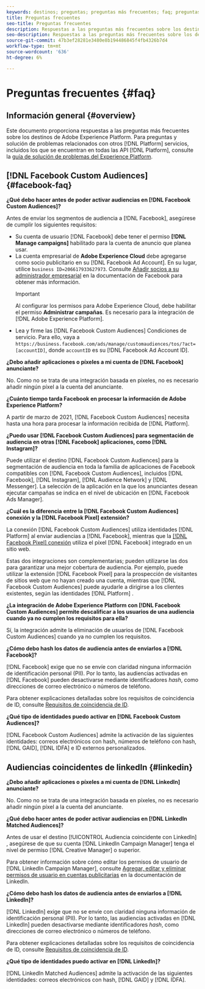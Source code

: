 ```yaml
---
keywords: destinos; preguntas; preguntas más frecuentes; faq; preguntas más frecuentes sobre destinos
title: Preguntas frecuentes
seo-title: Preguntas frecuentes
description: Respuestas a las preguntas más frecuentes sobre los destinos de Adobe Experience Platform
seo-description: Respuestas a las preguntas más frecuentes sobre los destinos de Adobe Experience Platform
source-git-commit: 47b3ef28281e3480e8b194486845f4fb4326b7d4
workflow-type: tm+mt
source-wordcount: '636'
ht-degree: 6%

---
```



# Preguntas frecuentes {#faq}

## Información general {#overview}

Este documento proporciona respuestas a las preguntas más frecuentes sobre los destinos de Adobe Experience Platform. Para preguntas y solución de problemas relacionados con otros [!DNL Platform] servicios, incluidos los que se encuentran en todas las API [!DNL Platform], consulte la [guía de solución de problemas del Experience Platform](../landing/troubleshooting.md).

## [!DNL Facebook Custom Audiences] {#facebook-faq}

**¿Qué debo hacer antes de poder activar audiencias en  [!DNL Facebook Custom Audiences]?**

Antes de enviar los segmentos de audiencia a [!DNL Facebook], asegúrese de cumplir los siguientes requisitos:

* Su cuenta de usuario [!DNL Facebook] debe tener el permiso **[!DNL Manage campaigns]** habilitado para la cuenta de anuncio que planea usar.
* La cuenta empresarial de **Adobe Experience Cloud** debe agregarse como socio publicitario en su [!DNL Facebook Ad Account]. En su lugar, utilice `business ID=206617933627973`. Consulte [Añadir socios a su administrador empresarial](https://www.facebook.com/business/help/1717412048538897) en la documentación de Facebook para obtener más información.
   >[!IMPORTANT]
   >
   > Al configurar los permisos para Adobe Experience Cloud, debe habilitar el permiso **Administrar campañas**. Es necesario para la integración de [!DNL Adobe Experience Platform].
* Lea y firme las [!DNL Facebook Custom Audiences] Condiciones de servicio. Para ello, vaya a `https://business.facebook.com/ads/manage/customaudiences/tos/?act=[accountID]`, donde `accountID` es su [!DNL Facebook Ad Account ID].

**¿Debo añadir aplicaciones o píxeles a mi cuenta de  [!DNL Facebook] anunciante?**

No. Como no se trata de una integración basada en píxeles, no es necesario añadir ningún píxel a la cuenta del anunciante.

**¿Cuánto tiempo tarda Facebook en procesar la información de Adobe Experience Platform?**

A partir de marzo de 2021, [!DNL Facebook Custom Audiences] necesita hasta una hora para procesar la información recibida de [!DNL Platform].

**¿Puedo usar  [!DNL Facebook Custom Audiences] para segmentación de audiencia en otras  [!DNL Facebook] aplicaciones, como  [!DNL Instagram]?**

Puede utilizar el destino [!DNL Facebook Custom Audiences] para la segmentación de audiencia en toda la familia de aplicaciones de Facebook compatibles con [!DNL Facebook Custom Audiences], incluidos [!DNL Facebook], [!DNL Instagram], [!DNL Audience Network] y [!DNL Messenger]. La selección de la aplicación en la que los anunciantes desean ejecutar campañas se indica en el nivel de ubicación en [!DNL Facebook Ads Manager].

**¿Cuál es la diferencia entre la  [!DNL Facebook Custom Audiences] conexión y la  [!DNL Facebook Pixel] extensión?**

La conexión [!DNL Facebook Custom Audiences] utiliza identidades [!DNL Platform] al enviar audiencias a [!DNL Facebook], mientras que la [[!DNL Facebook Pixel] conexión](../destinations/catalog/advertising/facebook-pixel.md) utiliza el píxel [!DNL Facebook] integrado en un sitio web.

Estas dos integraciones son complementarias; pueden utilizarse las dos para garantizar una mejor cobertura de audiencia. Por ejemplo, puede utilizar la extensión [!DNL Facebook Pixel] para la prospección de visitantes de sitios web que no hayan creado una cuenta, mientras que [!DNL Facebook Custom Audiences] puede ayudarle a dirigirse a los clientes existentes, según las identidades [!DNL Platform] .

**¿La integración de Adobe Experience Platform con  [!DNL Facebook Custom Audiences] permite descalificar a los usuarios de una audiencia cuando ya no cumplen los requisitos para ella?**

Sí, la integración admite la eliminación de usuarios de [!DNL Facebook Custom Audiences] cuando ya no cumplen los requisitos.

**¿Cómo debo hash los datos de audiencia antes de enviarlos a  [!DNL Facebook]?**

[!DNL Facebook] exige que no se envíe con claridad ninguna información de identificación personal (PII). Por lo tanto, las audiencias activadas en [!DNL Facebook] pueden desactivarse mediante identificadores *hash*, como direcciones de correo electrónico o números de teléfono.

Para obtener explicaciones detalladas sobre los requisitos de coincidencia de ID, consulte [Requisitos de coincidencia de ID](catalog/social/facebook.md#id-matching-requirements).

**¿Qué tipo de identidades puedo activar en  [!DNL Facebook Custom Audiences]?**

[!DNL Facebook Custom Audiences] admite la activación de las siguientes identidades: correos electrónicos con hash, números de teléfono con hash,  [!DNL GAID],  [!DNL IDFA] e ID externos personalizados.

## Audiencias coincidentes de linkedIn {#linkedin}

**¿Debo añadir aplicaciones o píxeles a mi cuenta de  [!DNL LinkedIn] anunciante?**

No. Como no se trata de una integración basada en píxeles, no es necesario añadir ningún píxel a la cuenta del anunciante.

**¿Qué debo hacer antes de poder activar audiencias en  [!DNL LinkedIn Matched Audiences]?**

Antes de usar el destino [!UICONTROL Audiencia coincidente con LinkedIn] , asegúrese de que su cuenta [!DNL LinkedIn Campaign Manager] tenga el nivel de permiso [!DNL Creative Manager] o superior.

Para obtener información sobre cómo editar los permisos de usuario de [!DNL LinkedIn Campaign Manager], consulte [Agregar, editar y eliminar permisos de usuario en cuentas publicitarias](https://www.linkedin.com/help/lms/answer/5753) en la documentación de LinkedIn.

**¿Cómo debo hash los datos de audiencia antes de enviarlos a  [!DNL LinkedIn]?**

[!DNL LinkedIn] exige que no se envíe con claridad ninguna información de identificación personal (PII). Por lo tanto, las audiencias activadas en [!DNL LinkedIn] pueden desactivarse mediante identificadores *hash*, como direcciones de correo electrónico o números de teléfono.

Para obtener explicaciones detalladas sobre los requisitos de coincidencia de ID, consulte [Requisitos de coincidencia de ID](catalog/social/linkedin.md#id-matching-requirements).

**¿Qué tipo de identidades puedo activar en  [!DNL LinkedIn]?**

[!DNL LinkedIn Matched Audiences] admite la activación de las siguientes identidades: correos electrónicos con hash,  [!DNL GAID] y  [!DNL IDFA].
